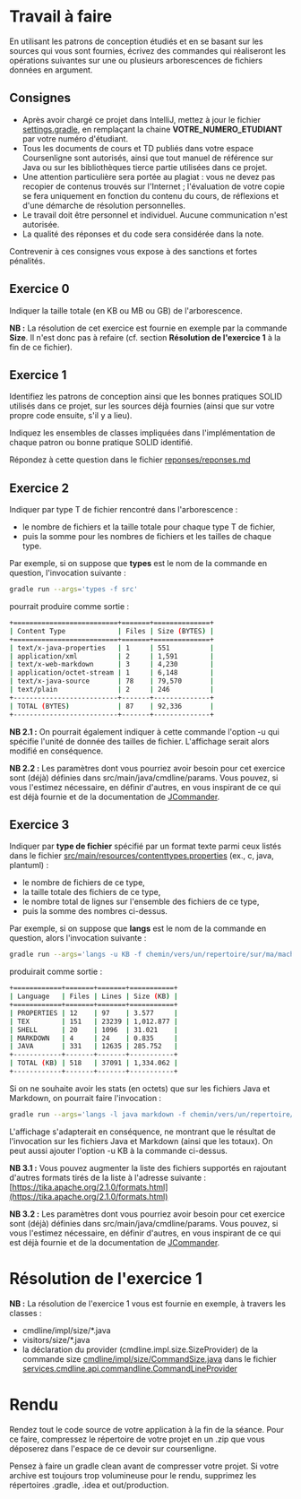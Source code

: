 # Travail à faire

En utilisant les patrons de conception étudiés et en se basant sur les sources qui vous sont fournies, 
écrivez des commandes qui réaliseront les opérations suivantes sur une ou 
plusieurs arborescences de fichiers données en argument.

## Consignes
- Après avoir chargé ce projet dans IntelliJ, mettez à jour le fichier [settings.gradle](../settings.gradle), 
en remplaçant la chaine __VOTRE_NUMERO_ETUDIANT__ par votre numéro d'étudiant.
- Tous les documents de cours et TD publiés dans votre espace Coursenligne sont autorisés, 
ainsi que tout manuel de référence sur Java ou sur les bibliothèques tierce partie utilisées dans ce projet. 
- Une attention particulière sera portée au plagiat : vous ne devez pas recopier de contenus trouvés sur l'Internet ;
l'évaluation de votre copie se fera uniquement en fonction du contenu du cours, de réflexions et d'une 
démarche de résolution personnelles.
- Le travail doit être personnel et individuel. Aucune communication n'est autorisée.
- La qualité des réponses et du code sera considérée dans la note.

Contrevenir à ces consignes vous expose à des sanctions et fortes pénalités.

## Exercice 0
Indiquer la taille totale (en KB ou MB ou GB) de l'arborescence.

__NB :__ La résolution de cet exercice est fournie en exemple par la commande __Size__. 
Il n'est donc pas à refaire (cf. section __Résolution de l'exercice 1__ à la fin de ce fichier).

## Exercice 1
Identifiez les patrons de conception ainsi que les bonnes pratiques SOLID utilisés dans ce projet,
sur les sources déjà fournies (ainsi que sur votre propre code ensuite, s'il y a lieu).

Indiquez les ensembles de classes impliquées dans l'implémentation de chaque patron ou bonne pratique SOLID identifié.

Répondez à cette question dans le fichier [reponses/reponses.md](../reponses/reponses.md)

## Exercice 2
Indiquer par type T de fichier rencontré dans l'arborescence :
- le nombre de fichiers et la taille totale pour chaque type T de fichier, 
- puis la somme pour les nombres de fichiers et les tailles de chaque type.

Par exemple, si on suppose que __types__ est le nom de la commande en question, 
l'invocation suivante : 
```bash
gradle run --args='types -f src'
```

pourrait produire comme sortie :

````bash
+==========================+=======+==============+
| Content Type             | Files | Size (BYTES) |
+==========================+=======+==============+
| text/x-java-properties   | 1     | 551          |
| application/xml          | 2     | 1,591        |
| text/x-web-markdown      | 3     | 4,230        |
| application/octet-stream | 1     | 6,148        |
| text/x-java-source       | 78    | 79,570       |
| text/plain               | 2     | 246          |
+--------------------------+-------+--------------+
| TOTAL (BYTES)            | 87    | 92,336       |
+--------------------------+-------+--------------+

````
__NB 2.1 :__ On pourrait également indiquer à cette commande l'option -u qui spécifie l'unité de donnée des tailles de fichier.
L'affichage serait alors modifié en conséquence.

__NB 2.2 :__ Les paramètres dont vous pourriez avoir besoin pour cet exercice sont (déjà) définies dans
src/main/java/cmdline/params. Vous pouvez, si vous l'estimez nécessaire, en définir d'autres, en vous inspirant
de ce qui est déjà fournie et de la documentation de [JCommander](https://jcommander.org/).

## Exercice 3
Indiquer par __type de fichier__ spécifié par un format texte parmi ceux listés dans le fichier 
 [src/main/resources/contenttypes.properties](../src/main/resources/contenttypes.properties) (ex., c, java, plantuml) :
- le nombre de fichiers de ce type,
- la taille totale des fichiers de ce type, 
- le nombre total de lignes sur l'ensemble des fichiers de ce type,
- puis la somme des nombres ci-dessus.

Par exemple, si on suppose que __langs__ est le nom de la commande en question, 
alors l'invocation suivante :
```bash
gradle run --args='langs -u KB -f chemin/vers/un/repertoire/sur/ma/machine'
```

produirait comme sortie :

```bash
+============+=======+=======+===========+
| Language   | Files | Lines | Size (KB) |
+============+=======+=======+===========+
| PROPERTIES | 12    | 97    | 3.577     |
| TEX        | 151   | 23239 | 1,012.877 |
| SHELL      | 20    | 1096  | 31.021    |
| MARKDOWN   | 4     | 24    | 0.835     |
| JAVA       | 331   | 12635 | 285.752   |
+------------+-------+-------+-----------+
| TOTAL (KB) | 518   | 37091 | 1,334.062 |
+------------+-------+-------+-----------+
``` 

Si on ne souhaite avoir les stats (en octets) que sur les fichiers Java et Markdown, 
on pourrait faire l'invocation :
```bash
gradle run --args='langs -l java markdown -f chemin/vers/un/repertoire/sur/ma/machine
``` 

L'affichage s'adapterait en conséquence, ne montrant que le résultat de l'invocation sur les fichiers
Java et Markdown (ainsi que les totaux). On peut aussi ajouter l'option -u KB à la commande ci-dessus.

__NB 3.1 :__ Vous pouvez augmenter la liste des fichiers supportés en rajoutant d'autres formats tirés de 
la liste à l'adresse suivante :
[https://tika.apache.org/2.1.0/formats.html](https://tika.apache.org/2.1.0/formats.html)

__NB 3.2 :__ Les paramètres dont vous pourriez avoir besoin pour cet exercice sont (déjà) définies dans
src/main/java/cmdline/params. Vous pouvez, si vous l'estimez nécessaire, en définir d'autres, en vous inspirant
de ce qui est déjà fournie et de la documentation de [JCommander](https://jcommander.org/).
 
# Résolution de l'exercice 1

__NB :__ La résolution de l'exercice 1 vous est fournie en exemple, à travers les classes :
- cmdline/impl/size/*.java
- visitors/size/*.java
- la déclaration du provider (cmdline.impl.size.SizeProvider) de la commande size 
[cmdline/impl/size/CommandSize.java](../src/main/java/cmdline/impl/size/CommandSize.java)
dans le fichier [services.cmdline.api.commandline.CommandLineProvider](../src/main/resources/META-INF/services/cmdline.api.commandline.CommandLineProvider)

# Rendu
Rendez tout le code source de votre application à la fin de la séance. 
Pour ce faire, compressez le répertoire de votre projet en un .zip que vous déposerez dans l'espace de ce devoir
sur coursenligne.

Pensez à faire un gradle clean avant de compresser votre projet. 
Si votre archive est toujours trop volumineuse pour le rendu, 
supprimez les répertoires .gradle, .idea et out/production.